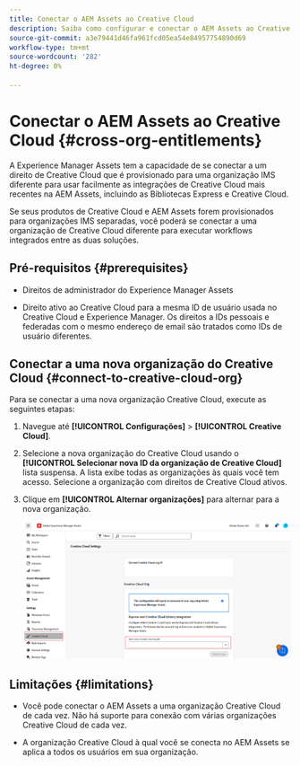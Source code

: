 ```yaml
---
title: Conectar o AEM Assets ao Creative Cloud
description: Saiba como configurar e conectar o AEM Assets ao Creative Cloud. Conecte-se a um direito de Creative Cloud que é provisionado para uma organização IMS diferente para usar facilmente as integrações de Creative Cloud mais recentes no AEM Assets, incluindo Bibliotecas Expressas e Creative Cloud.
source-git-commit: a3e79441d46fa961fcd05ea54e84957754890d69
workflow-type: tm+mt
source-wordcount: '282'
ht-degree: 0%

---
```


# Conectar o AEM Assets ao Creative Cloud  {#cross-org-entitlements}

A Experience Manager Assets tem a capacidade de se conectar a um direito de Creative Cloud que é provisionado para uma organização IMS diferente para usar facilmente as integrações de Creative Cloud mais recentes na AEM Assets, incluindo as Bibliotecas Express e Creative Cloud.

Se seus produtos de Creative Cloud e AEM Assets forem provisionados para organizações IMS separadas, você poderá se conectar a uma organização de Creative Cloud diferente para executar workflows integrados entre as duas soluções.

## Pré-requisitos {#prerequisites}

* Direitos de administrador do Experience Manager Assets

* Direito ativo ao Creative Cloud para a mesma ID de usuário usada no Creative Cloud e Experience Manager. Os direitos a IDs pessoais e federadas com o mesmo endereço de email são tratados como IDs de usuário diferentes.

## Conectar a uma nova organização do Creative Cloud {#connect-to-creative-cloud-org}

Para se conectar a uma nova organização Creative Cloud, execute as seguintes etapas:

1. Navegue até **[!UICONTROL Configurações]** > **[!UICONTROL Creative Cloud]**.

1. Selecione a nova organização do Creative Cloud usando o **[!UICONTROL Selecionar nova ID da organização de Creative Cloud]** lista suspensa. A lista exibe todas as organizações às quais você tem acesso. Selecione a organização com direitos de Creative Cloud ativos.

1. Clique em **[!UICONTROL Alternar organizações]** para alternar para a nova organização.

   ![Direitos de Organização Cruzada](assets/cross-org-entitlements.png)

## Limitações {#limitations}

* Você pode conectar o AEM Assets a uma organização Creative Cloud de cada vez. Não há suporte para conexão com várias organizações Creative Cloud de cada vez.

* A organização Creative Cloud à qual você se conecta no AEM Assets se aplica a todos os usuários em sua organização.

